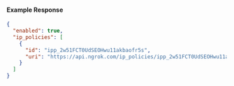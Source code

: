 <!-- Code generated for API Clients. DO NOT EDIT. -->
#### Example Response
```json
{
  "enabled": true,
  "ip_policies": [
    {
      "id": "ipp_2w51FCT0UdSEOHwu11akbaofr5s",
      "uri": "https://api.ngrok.com/ip_policies/ipp_2w51FCT0UdSEOHwu11akbaofr5s"
    }
  ]
}
